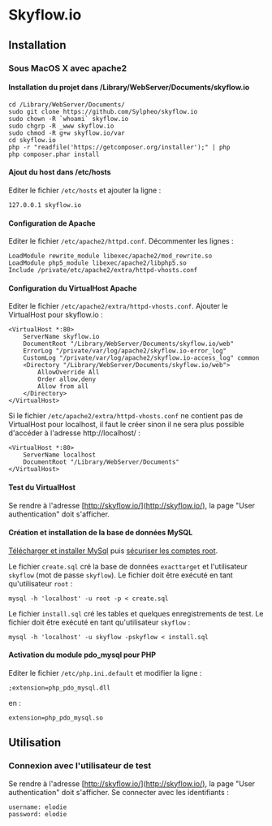 # Skyflow.io

## Installation

### Sous MacOS X avec apache2

#### Installation du projet dans /Library/WebServer/Documents/skyflow.io

	cd /Library/WebServer/Documents/
	sudo git clone https://github.com/Sylpheo/skyflow.io
	sudo chown -R `whoami` skyflow.io
	sudo chgrp -R _www skyflow.io
	sudo chmod -R g+w skyflow.io/var
	cd skyflow.io
	php -r "readfile('https://getcomposer.org/installer');" | php
	php composer.phar install

#### Ajout du host dans /etc/hosts

Editer le fichier `/etc/hosts` et ajouter la ligne :

	127.0.0.1 skyflow.io

#### Configuration de Apache

Editer le fichier `/etc/apache2/httpd.conf`. Décommenter les lignes :

	LoadModule rewrite_module libexec/apache2/mod_rewrite.so
	LoadModule php5_module libexec/apache2/libphp5.so
	Include /private/etc/apache2/extra/httpd-vhosts.conf

#### Configuration du VirtualHost Apache

Editer le fichier `/etc/apache2/extra/httpd-vhosts.conf`. Ajouter le VirtualHost pour skyflow.io :

	<VirtualHost *:80>
	    ServerName skyflow.io
	    DocumentRoot "/Library/WebServer/Documents/skyflow.io/web"
	    ErrorLog "/private/var/log/apache2/skyflow.io-error_log"
	    CustomLog "/private/var/log/apache2/skyflow.io-access_log" common
	    <Directory "/Library/WebServer/Documents/skyflow.io/web">
	        AllowOverride All
	        Order allow,deny
	        Allow from all
	    </Directory>
	</VirtualHost>

Si le fichier `/etc/apache2/extra/httpd-vhosts.conf` ne contient pas de VirtualHost pour localhost, il faut le créer sinon il ne sera plus possible d'accéder à l'adresse http://localhost/ :

	<VirtualHost *:80>
	    ServerName localhost
	    DocumentRoot "/Library/WebServer/Documents"
	</VirtualHost>

#### Test du VirtualHost

Se rendre à l'adresse [http://skyflow.io/](http://skyflow.io/), la page "User authentication" doit s'afficher.

#### Création et installation de la base de données MySQL

[Télécharger et installer MySql](https://dev.mysql.com/downloads/mysql/) puis [sécuriser les comptes root](https://dev.mysql.com/doc/refman/5.1/en/default-privileges.html).

Le fichier `create.sql` cré la base de données `exacttarget` et l'utilisateur `skyflow` (mot de passe `skyflow`). Le fichier doit être exécuté en tant qu'utilisateur `root` :

	mysql -h 'localhost' -u root -p < create.sql

Le fichier `install.sql` cré les tables et quelques enregistrements de test. Le fichier doit être exécuté en tant qu'utilisateur `skyflow` :

	mysql -h 'localhost' -u skyflow -pskyflow < install.sql

#### Activation du module pdo_mysql pour PHP

Editer le fichier `/etc/php.ini.default` et modifier la ligne :

	;extension=php_pdo_mysql.dll

en :

	extension=php_pdo_mysql.so

## Utilisation

### Connexion avec l'utilisateur de test

Se rendre à l'adresse [http://skyflow.io/](http://skyflow.io/), la page "User authentication" doit s'afficher. Se connecter avec les identifiants :

	username: elodie
	password: elodie